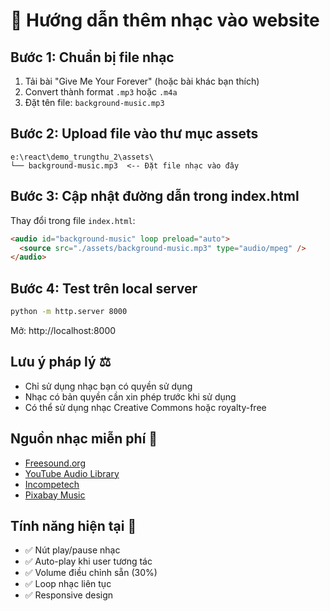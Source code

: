 # 🎵 Hướng dẫn thêm nhạc vào website

## Bước 1: Chuẩn bị file nhạc

1. Tải bài "Give Me Your Forever" (hoặc bài khác bạn thích)
2. Convert thành format `.mp3` hoặc `.m4a`
3. Đặt tên file: `background-music.mp3`

## Bước 2: Upload file vào thư mục assets

```
e:\react\demo_trungthu_2\assets\
└── background-music.mp3  <-- Đặt file nhạc vào đây
```

## Bước 3: Cập nhật đường dẫn trong index.html

Thay đổi trong file `index.html`:

```html
<audio id="background-music" loop preload="auto">
  <source src="./assets/background-music.mp3" type="audio/mpeg" />
</audio>
```

## Bước 4: Test trên local server

```bash
python -m http.server 8000
```

Mở: http://localhost:8000

## Lưu ý pháp lý ⚖️

- Chỉ sử dụng nhạc bạn có quyền sử dụng
- Nhạc có bản quyền cần xin phép trước khi sử dụng
- Có thể sử dụng nhạc Creative Commons hoặc royalty-free

## Nguồn nhạc miễn phí 🎼

- [Freesound.org](https://freesound.org)
- [YouTube Audio Library](https://studio.youtube.com/channel/music)
- [Incompetech](https://incompetech.com)
- [Pixabay Music](https://pixabay.com/music/)

## Tính năng hiện tại 🔧

- ✅ Nút play/pause nhạc
- ✅ Auto-play khi user tương tác
- ✅ Volume điều chỉnh sẵn (30%)
- ✅ Loop nhạc liên tục
- ✅ Responsive design
